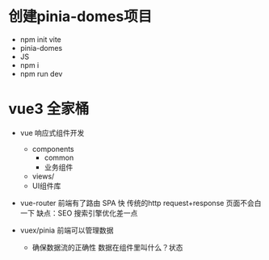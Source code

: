 # 创建pinia-domes项目
- npm init vite
- pinia-domes
- JS
- npm i
- npm run dev

# vue3 全家桶
- vue 响应式组件开发
    - components
        - common
        - 业务组件
    - views/
    - UI组件库
- vue-router
    前端有了路由
    SPA 快 传统的http request+response
    页面不会白一下
    缺点：SEO 搜索引擎优化差一点

- vuex/pinia
    前端可以管理数据
    - 确保数据流的正确性
        数据在组件里叫什么？状态